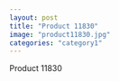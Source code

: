 ```yaml
---
layout: post
title: "Product 11830"
image: "product11830.jpg"
categories: "category1"
---
```

Product 11830
